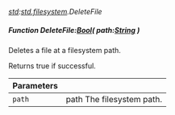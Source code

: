 _[std](../../modules/std/std-module.md):[std.filesystem](../../modules/std/std-filesystem.md).DeleteFile_
##### Function DeleteFile:[Bool](../../modules/wonkey/wonkey-types-bool.md)( path:[String](../../modules/wonkey/wonkey-types-string.md) )
Deletes a file at a filesystem path.

Returns true if successful.

| Parameters |    |
|:-----------|:---|
| `path` | path The filesystem path. |
